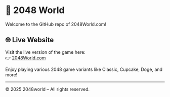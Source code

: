 # 👾 2048 World

Welcome to the GitHub repo of 2048World.com!

## 🌐 Live Website

Visit the live version of the game here:  
👉 [2048World.com](https://www.2048world.com)

Enjoy playing various 2048 game variants like Classic, Cupcake, Doge, and more!

---

© 2025 2048world – All rights reserved.
